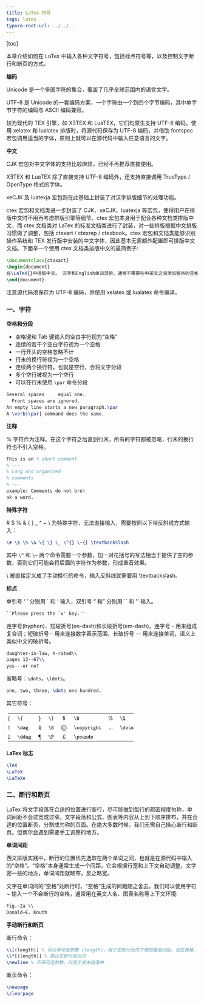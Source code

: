```yaml
---
title: LaTex 符号
tags: latex
typora-root-url: ../../..
---
```


[toc]



本章介绍如何在 LaTex 中输入各种文字符号，包括标点符号等，以及控制文字断行和断页的方式。



**编码**

Unicode 是一个多国字符的集合，覆盖了几乎全球范围内的语言文字。

UTF-8 是 Unicode 的一套编码方案，一个字符由一个到四个字节编码，其中单字节字符的编码与 ASCII 编码兼容。

较为现代的 TEX 引擎，如 XƎTEX 和 LuaTEX，它们均原生支持 UTF-8 编码。使用 xelatex 和 lualatex 排版时，将源代码保存为 UTF-8 编码，并借助 fontspec 宏包调用适当的字体，原则上就可以在源代码中输入任意语言的文字。

**中文**

CJK 宏包对中文字体的支持比较麻烦，已经不再推荐直接使用。

XƎTEX 和 LuaTEX 除了直接支持 UTF-8 编码外，还支持直接调用 TrueType / OpenType 格式的字体。

xeCJK 及 luatexja 宏包则在此基础上封装了对汉字排版细节的处理功能。

ctex 宏包和文档类进一步封装了 CJK、xeCJK、luatexja 等宏包，使得用户在排版中文时不用再考虑排版引擎等细节。ctex 宏包本身用于配合各种文档类排版中文，而 ctex 文档类对 LaTex 的标准文档类进行了封装，对一些排版根据中文排版习惯做了调整，包括 ctexart / ctexrep / ctexbook。ctex 宏包和文档类能够识别操作系统和 TEX 发行版中安装的中文字体，因此基本无需额外配置即可排版中文文档。下面举一个使用 ctex 文档类排版中文的最简例子:

```latex
\documentclass{ctexart}
\begin{document}
在\LaTeX{}中排版中文。 汉字和English单词混排，通常不需要在中英文之间添加额外的空格。 当然，为了代码的可读性，加上汉字和 English 之间的空格也无妨。 汉字换行时不会引入多余的空格。
\end{document}
```

注意源代码须保存为 UTF-8 编码，并使用 xelatex 或 lualatex 命令编译。



### 一、字符

**空格和分段**

-   空格键和 Tab 键输入的空白字符视为“空格”
-   连续的若干个空白字符视为一个空格
-   一行开头的空格忽略不计
-   行末的换行符视为一个空格
-   连续两个换行符，也就是空行，会将文字分段
-   多个空行被视为一个空行
-   可以在行末使用 `\par` 命令分段

```latex
Several spaces     equal one.
  Front spaces are ignored.
An empty line starts a new paragraph.\par
A \verb|\par| command does the same.
```

**注释**

% 字符作为注释。在这个字符之后直到行末，所有的字符都被忽略，行末的换行符也不引入空格。

```latex
This is an % short comment
% ---
% Long and organized
% comments
% ---
example: Comments do not bre%
ak a word.
```

**特殊字符**

\# $ % & { } _ ^ ~ \ 为特殊字符，无法直接输入，需要按照以下带反斜线方式输入：

```latex
\# \$ \% \& \{ \} \_ \^{} \~{} \textbackslash
```

其中 `\^` 和 `\~` 两个命令需要一个参数，加一对花括号的写法相当于提供了空的参数，否则它们可能会将后面的字符作为参数，形成重音效果。

\\ 被直接定义成了手动换行的命令，输入反斜线就需要用 \textbackslash。

**标点**

单引号 ‘ ’ 分别用 ` 和 ' 输入，双引号 “ 和” 分别用 `` 和 '' 输入。

```latex
``Please press the `x' key.''
```

连字号(hyphen)、短破折号(en-dash)和长破折号(em-dash)。连字号 - 用来组成复合词；短破折号 – 用来连接数字表示范围，长破折号 — 用来连接单词，语义上类似中文的破折号。

```latex
daughter-in-law, X-rated\\
pages 13--67\\
yes---or no?
```

省略号：`\dots`，`\ldots`。

```latex
one, two, three, \dots one hundred.
```

其它符号：

<img src="/images/latex/other-character.png" style="zoom:33%;" />

**LaTex 标志**

```latex
\TeX
\LaTeX
\LaTeXe
```



### 二、断行和断页

LaTex 将文字段落在合适的位置进行断行，尽可能做到每行的疏密程度匀称，单词间距不会过宽或过窄。文字段落和公式、图表等内容从上到下顺序排布，并在合适的位置断页，分割成匀称的页面。在绝大多数时候，我们无需自己操心断行和断页。但偶尔会遇到需要手工调整的地方。

**单词间距**

西文排版实践中，断行的位置优先选取在两个单词之间，也就是在源代码中输入的“空格”。“空格”本身通常生成一个间距，它会根据行宽和上下文自动调整，文字密一些的地方，单词间距就略窄，反之略宽。

文字在单词间的“空格”处断行时，“空格”生成的间距随之舍去。我们可以使用字符 ~ 输入一个不会断行的空格，通常用在英文人名、图表名称等上下文环境:

```latex
Fig.~2a \\
Donald~E. Knuth
```

**手动断行和断页**

断行命令：

```latex
\\[⟨length⟩] % 可以带可选参数 ⟨length⟩，用于在断行处向下增加垂直间距，也在表格、公式等地方用于换行
\\*[⟨length⟩] % 禁止在断行处分页
\newline % 不带可选参数，只用于文本段落中
```

断页命令：

```latex
\newpage
\clearpage
```

